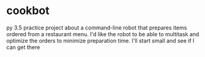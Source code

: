 # cookbot
py 3.5 practice project about a command-line robot that prepares items ordered from a restaurant menu. I'd like the robot to be able to multitask and optimize the orders to minimize preparation time. I'll start small and see if I can get there
